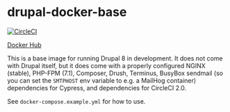 # drupal-docker-base

[![CircleCI](https://circleci.com/gh/digitaldeployment/drupal-docker-base.svg?style=svg)](https://circleci.com/gh/digitaldeployment/drupal-docker-base)

[Docker Hub](https://hub.docker.com/r/digdep/drupal-base/)

This is a base image for running Drupal 8 in development. It does not come with Drupal itself, but it does come with a properly configured NGINX (stable), PHP-FPM (7.1), Composer, Drush, Terminus, BusyBox sendmail (so you can set the `SMTPHOST` env variable to e.g. a MailHog container) dependencies for Cypress, and dependencies for CircleCI 2.0.

See `docker-compose.example.yml` for how to use.
